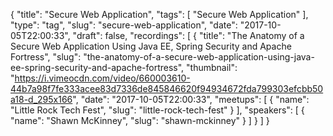 {
  "title": "Secure Web Application",
  "tags": [
    "Secure Web Application"
  ],
  "type": "tag",
  "slug": "secure-web-application",
  "date": "2017-10-05T22:00:33",
  "draft": false,
  "recordings": [
    {
      "title": "The Anatomy of a Secure Web Application Using Java EE, Spring Security and Apache Fortress",
      "slug": "the-anatomy-of-a-secure-web-application-using-java-ee-spring-security-and-apache-fortress",
      "thumbnail": "https://i.vimeocdn.com/video/660003610-44b7a98f7fe333acee83d7336de845846620f94934672fda799303efcbb50a18-d_295x166",
      "date": "2017-10-05T22:00:33",
      "meetups": [
        {
          "name": "Little Rock Tech Fest",
          "slug": "little-rock-tech-fest"
        }
      ],
      "speakers": [
        {
          "name": "Shawn McKinney",
          "slug": "shawn-mckinney"
        }
      ]
    }
  ]
}